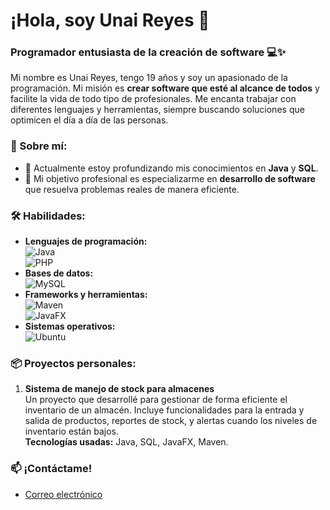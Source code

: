 # ¡Hola, soy Unai Reyes 👋

### Programador entusiasta de la creación de software 💻✨

Mi nombre es Unai Reyes, tengo 19 años y soy un apasionado de la programación. Mi misión es **crear software que esté al alcance de todos** y facilite la vida de todo tipo de profesionales. Me encanta trabajar con diferentes lenguajes y herramientas, siempre buscando soluciones que optimicen el día a día de las personas.

### 🚀 Sobre mí:
- 🌱 Actualmente estoy profundizando mis conocimientos en **Java** y **SQL**.
- 🎯 Mi objetivo profesional es especializarme en **desarrollo de software** que resuelva problemas reales de manera eficiente.

### 🛠️ Habilidades:
- **Lenguajes de programación:**  
  ![Java](https://img.shields.io/badge/Java-ED8B00?style=for-the-badge&logo=java&logoColor=white)  
  ![PHP](https://img.shields.io/badge/PHP-777BB4?style=for-the-badge&logo=php&logoColor=white)
- **Bases de datos:**  
  ![MySQL](https://img.shields.io/badge/MySQL-4479A1?style=for-the-badge&logo=mysql&logoColor=white)
- **Frameworks y herramientas:**  
  ![Maven](https://img.shields.io/badge/Apache%20Maven-C71A36?style=for-the-badge&logo=apache-maven&logoColor=white)  
  ![JavaFX](https://img.shields.io/badge/JavaFX-4B8BBE?style=for-the-badge&logoColor=white)
- **Sistemas operativos:**  
  ![Ubuntu](https://img.shields.io/badge/Ubuntu-E95420?style=for-the-badge&logo=ubuntu&logoColor=white)

### 📦 Proyectos personales:

1. **Sistema de manejo de stock para almacenes**  
   Un proyecto que desarrollé para gestionar de forma eficiente el inventario de un almacén. Incluye funcionalidades para la entrada y salida de productos, reportes de stock, y alertas cuando los niveles de inventario están bajos.  
   **Tecnologías usadas:** Java, SQL, JavaFX, Maven.

### 📫 ¡Contáctame!
- [Correo electrónico](unaireyesconde@gmail.com)
